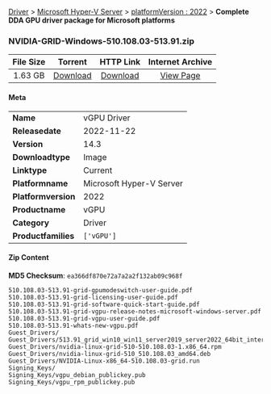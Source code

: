 
[Driver](/README.md)  >  [Microsoft Hyper-V Server](/index/Driver/Microsoft_Hyper-V_Server.md)  >  [platformVersion : 2022](/index/Driver/Microsoft_Hyper-V_Server/2022.md)  >  **Complete DDA GPU driver package for Microsoft platforms**


### NVIDIA-GRID-Windows-510.108.03-513.91.zip

| **File Size** | **Torrent**  | **HTTP Link** | **Internet Archive** |
|:-------------:|:------------:|:-------------:|:--------------------:|
| 1.63 GB |  [Download](https://archive.org/download/nvgpu_NVIDIA-GRID-Windows-510.108.03-513.91.zip/nvgpu_NVIDIA-GRID-Windows-510.108.03-513.91.zip_archive.torrent)       | [Download](https://archive.org/compress/nvgpu_NVIDIA-GRID-Windows-510.108.03-513.91.zip) | [View Page](https://archive.org/details/nvgpu_NVIDIA-GRID-Windows-510.108.03-513.91.zip)       |

#### Meta

<table>
<tr><td><strong>Name</strong></td><td>vGPU Driver</td></tr>
<tr><td><strong>Releasedate</strong></td><td>2022-11-22</td></tr>
<tr><td><strong>Version</strong></td><td>14.3</td></tr>
<tr><td><strong>Downloadtype</strong></td><td>Image</td></tr>
<tr><td><strong>Linktype</strong></td><td>Current</td></tr>
<tr><td><strong>Platformname</strong></td><td>Microsoft Hyper-V Server</td></tr>
<tr><td><strong>Platformversion</strong></td><td>2022</td></tr>
<tr><td><strong>Productname</strong></td><td>vGPU</td></tr>
<tr><td><strong>Category</strong></td><td>Driver</td></tr>
<tr><td><strong>Productfamilies</strong></td><td><code>['vGPU']</code></td></tr>
</table>

#### Zip Content

**MD5 Checksum**: `ea366df870e72a7a2a2f132ab09c968f`

```text
510.108.03-513.91-grid-gpumodeswitch-user-guide.pdf
510.108.03-513.91-grid-licensing-user-guide.pdf
510.108.03-513.91-grid-software-quick-start-guide.pdf
510.108.03-513.91-grid-vgpu-release-notes-microsoft-windows-server.pdf
510.108.03-513.91-grid-vgpu-user-guide.pdf
510.108.03-513.91-whats-new-vgpu.pdf
Guest_Drivers/
Guest_Drivers/513.91_grid_win10_win11_server2019_server2022_64bit_international.exe
Guest_Drivers/nvidia-linux-grid-510-510.108.03-1.x86_64.rpm
Guest_Drivers/nvidia-linux-grid-510_510.108.03_amd64.deb
Guest_Drivers/NVIDIA-Linux-x86_64-510.108.03-grid.run
Signing_Keys/
Signing_Keys/vgpu_debian_publickey.pub
Signing_Keys/vgpu_rpm_publickey.pub
```